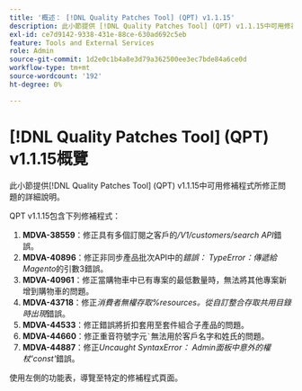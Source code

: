 ```yaml
---
title: '概述： [!DNL Quality Patches Tool] (QPT) v1.1.15'
description: 此小節提供 [!DNL Quality Patches Tool] (QPT) v1.1.15中可用修補程式所修正問題的詳細說明。
exl-id: ce7d9142-9338-431e-88ce-630ad692c5eb
feature: Tools and External Services
role: Admin
source-git-commit: 1d2e0c1b4a8e3d79a362500ee3ec7bde84a6ce0d
workflow-type: tm+mt
source-wordcount: '192'
ht-degree: 0%

---
```


# [!DNL Quality Patches Tool] (QPT) v1.1.15概覽

此小節提供[!DNL Quality Patches Tool] (QPT) v1.1.15中可用修補程式所修正問題的詳細說明。

QPT v1.1.15包含下列修補程式：

1. **MDVA-38559**：修正具有多個訂閱之客戶的&#x200B;*/V1/customers/search API*&#x200B;錯誤。
1. **MDVA-40896**：修正非同步產品批次API中的&#x200B;*錯誤： TypeError：傳遞給Magento*&#x200B;的引數3錯誤。
1. **MDVA-40961**：修正當購物車中已有專案的最低數量時，無法將其他專案新增到購物車的問題。
1. **MDVA-43718**：修正&#x200B;*消費者無權存取%resources。從自訂整合存取共用目錄時出現*&#x200B;錯誤。
1. **MDVA-44533**：修正錯誤將折扣套用至套件組合子產品的問題。
1. **MDVA-44660**：修正重音符號字元``` ` ```無法用於客戶名字和姓氏的問題。
1. **MDVA-44887**：修正&#x200B;*Uncaught SyntaxError： Admin面板中意外的權杖&#39;const&#39;*&#x200B;錯誤。

使用左側的功能表，導覽至特定的修補程式頁面。
